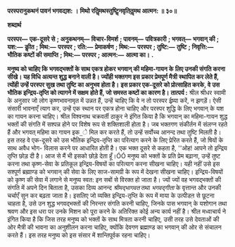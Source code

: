 **परस्परानुकथनं पावनं भगवद्यश: ।** **मिथो रतिॢमथस्तुष्टिॢनवृति्तॢमथ आत्मन: ॥ ३०॥** 

**शब्दार्थ** 

**परस्पर—** **एक-दूसरे से** **; अनुकथनम्—** **विचार-विमर्श** **; पावनम्—** **पवित्रकारी** **; भगवत्—** **भगवान् की** **; यश:—** **कीॢत** **; मिथ:—** **परस्पर** **; रति:—** **प्रेमाकर्षण** **; मिथ:—** **परस्पर** **; तुष्टि:—** **तुष्टि** **; निवृत्ति:—** **भौतिक कष्टों की समाप्ति** **; मिथ:—** **परस्पर** **; आत्मन:—** **आत्मा का।** **.** 

**मनुष्य को चाहिए कि भगवद्भक्तों के साथ एकत्र होकर भगवान् की महिमा-गायन के** **लिए उनकी संगति करना सीखे। यह विधि अत्यन्त शुद्ध बनाने वाली है। ज्योंही भक्तगण इस** **प्रकार प्रेमपूर्ण मैत्री स्थापित कर लेते हैं, त्योंही उन्हें परस्पर सुख तथा तुष्टि का अनुभव होता है।** **इस प्रकार एक-दूसरे को प्रोत्साहित करके, वे उस भौतिक इन्द्रिय-तृप्ति को त्यागने में सक्षम** **होते हैं, जो समस्त कष्टों का कारण है।** **तात्पर्य :** श्रील श्रीधर स्वामी के अनुसार जो लोग कृष्णभावनामृत में उन्नत हैं, उन्हें चाहिए कि वे न तो परस्पर ईष्र्या करें, न झगड़ें। ऐसी संसारी भावनाएँ त्याग कर, उन्हें एक स्थान पर एकत्र होना चाहिए और परस्पर शुद्धि के लिए भगवान् के यश का गायन करना चाहिए। श्रील विश्वनाथ चक्रवर्ती ठाकुर ने इंगित किया है कि भगवान् का महिमा-गायन शुद्ध भक्तों की संगति में सश्पन्न होने पर विशेष रूप से शक्तिशाली होता है। जब भक्तगण संकीर्तन में संलग्न रहते हैं और भगवत् महिमा का गायन इक_े मिल कर करते हैं, तो उन्हें सर्वोच्च आनन्द तथा तुष्टि मिलती है। इस तरह वे एक-दूसरे को उस भौतिक इन्द्रिय-तृप्ति का परित्याग करने के लिए प्रेरित करते हैं, जो षियों के साथ अवैध भोग- विलास करने पर आधारित होती है। एक भक्त दूसरे से कहता है, ''ओह! आपने तो इन्द्रिय तृप्ति छोड़ दी है। आज से मैं भी इसको छोड़े देता हूँ।ÓÓ मनुष्य को भक्तों के प्रति प्रेम बढ़ाना, उन्हें तुष्ट करना तथा कृष्ण-सेवा के प्रतिकूल इन्द्रिय-विषयों का परित्याग करना सीखना चाहिए। यही नहीं उसे इस सश्पूर्ण ब्रह्माण्ड को भगवान् की सेवा के लिए साज-सामग्री के रूप में देखना सीखना चाहिए। इन्द्रिय-विषयों को कृष्ण की सेवा में लगाने से मनुष्य स्वत: इन सबों से विरक्त हो जाता है। ज्यों ज्यों वह भगवद्भक्तों की संगति में अपने दिन बिताता है, उसका दिव्य आनन्द *श्रीमद्भागवत* तथा *भगवद्गीता* के वृत्तान्त और उनकी चर्चाएँ सुन कर बढ़ता जाता है। इसलिए जो व्यक्ति इन्द्रिय-तृप्ति के रूप में माया के उत्पीडऩ से छूटना चाहता है, उसे उन शुद्ध भगवद्भक्तों की निरन्तर संगति करनी चाहिए, जिनके पास भगवान् के यशोगान तथा श्रवण और इस धरा पर उनके मिशन को पूरा करने के अतिरिक्त कोई अन्य कार्य नहीं है। श्रील मध्वाचार्य ने इंगित किया है कि जिस तरह मनुष्य को भक्तों के साथ मित्रता करनी चाहिए, उसी तरह उसे देवताओं की ओर मैत्री की भावना का अनुशीलन करना चाहिए, क्योंकि देवगण ब्रह्माण्ड का भगवान् की ओर से संचालन करते हैं। इस तरह मनुष्य को इस संसार में शान्तिपूर्वक रहना चाहिए। 